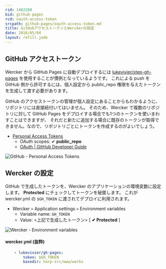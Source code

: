 ```yaml
---
rid: 1462280
bid: github-pages
rcd: oauth-access-token
srcpath: github-pages/oauth-access-token.md
title: GitHubアクセストークンとWerckerの設定
date: 2016/05/04
layout: refill.jade
---
```


## GitHub アクセストークン

Wercker から GitHub Pages に自動デプロイするには [lukevivier/step-gh-pages](https://app.wercker.com/#applications/51f71ee369cd738a32001822/tab/details/) を使用することが慣例となっているようです。
これによる push を GitHub 側から許可するには、個人設定から public_repo 権限を与えたトークンを生成して渡す必要があります。

GitHub のアクセストークンの管理が個人設定にあることからもわかるように、リポジトリには直接紐付いてはいません。
そのため、Wercker で複数のリポジトリに対して GitHub Pages をデプロイする場合でも1つのトークンを使いまわすことはできますが、
それだと新たに追加する場合に既存のトークンが取得できません。なので、リポジトリごとにトークンを作成するのがよいでしょう。

- [Personal Access Tokens](https://github.com/settings/tokens)
  - OAuth scopes: ✔ __public_repo__
  - [OAuth | GitHub Developer Guide](https://developer.github.com/v3/oauth/#scopes)

![GitHub - Personal Access Tokens](https://s3-ap-northeast-1.amazonaws.com/syon.github.io/refills/chronicle/201605/github-oauth.png)


## Wercker の設定

GitHub で生成したトークンを、Wercker のアプリケーションの環境変数に設定します。
__Protected__ にチェックしてトークンを秘匿します。
これが wercker.yml の `$GH_TOKEN` に渡されてデプロイに利用されます。

- Wercker `>` Application settings `>` Environment variables
  - Variable name: `GH_TOKEN`
  - Value: <上記で生成したトークン> [ __✔ Protected__ ]

![Wercker - Environment variables](https://s3-ap-northeast-1.amazonaws.com/syon.github.io/refills/chronicle/201605/wercker-env.png)

#### wercker.yml (抜粋)
```yaml
    - lukevivier/gh-pages:
        token: $GH_TOKEN
        basedir: harp-src/www/works
```
